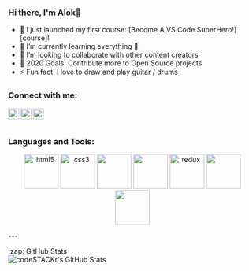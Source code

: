 ### Hi there, I'm Alok👋

- 🔭 I just launched my first course: [Become A VS Code SuperHero!][course]!
- 🌱 I’m currently learning everything 🤣
- 👯 I’m looking to collaborate with other content creators
- 🥅 2020 Goals: Contribute more to Open Source projects
- ⚡ Fun fact: I love to draw and play guitar / drums

### Connect with me:

[<img align="left" alt="codeSTACKr | Twitter" width="22px" src="https://cdn.jsdelivr.net/npm/simple-icons@v3/icons/twitter.svg" />][twitter]
[<img align="left" alt="codeSTACKr | LinkedIn" width="22px" src="https://cdn.jsdelivr.net/npm/simple-icons@v3/icons/linkedin.svg" />][linkedin]
[<img align="left" alt="codeSTACKr | Instagram" width="22px" src="https://cdn.jsdelivr.net/npm/simple-icons@v3/icons/instagram.svg" />][instagram]

<br />


<br />

### Languages and Tools:
<p align="center" >
<img src="https://devicons.github.io/devicon/devicon.git/icons/html5/html5-original-wordmark.svg" alt="html5" width="70" height="70"/>
<img src="https://devicons.github.io/devicon/devicon.git/icons/css3/css3-original-wordmark.svg" alt="css3" width="70" height="70"/> 
<img src="https://media3.giphy.com/media/ln7z2eWriiQAllfVcn/200w.webp" width="70">
<img src="https://i.giphy.com/media/eNAsjO55tPbgaor7ma/200w.webp" width="70">
<img src="https://devicons.github.io/devicon/devicon.git/icons/redux/redux-original.svg" alt="redux" width="70" height="70"/>
<img src="https://i.giphy.com/media/KzJkzjggfGN5Py6nkT/200.webp" width="70">
<img src="https://i.giphy.com/media/IdyAQJVN2kVPNUrojM/200.webp" width="70">
   </p> 
---

<p>
  <summary>:zap: GitHub Stats</summary>

  <img align="left" alt="codeSTACKr's GitHub Stats" src="https://github-readme-stats.codestackr.vercel.app/api?username=alokkothiyal1&show_icons=true&hide_border=true" />

</p>

[website]: https://alokkothiyal1.github.io/
[twitter]: https://twitter.com/alok_kothiyal
[instagram]: https://www.instagram.com/alokkothiyal/?hl=en
[linkedin]: https://www.linkedin.com/in/alok-kothiyal-025191119/
